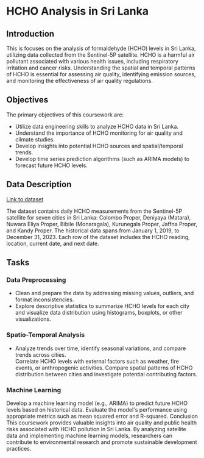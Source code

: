 <h1>HCHO Analysis in Sri Lanka</h1>

<h2>Introduction</h2>
<p>This is focuses on the analysis of formaldehyde (HCHO) levels in Sri Lanka, utilizing data collected from the Sentinel-5P satellite. HCHO is a harmful air pollutant associated with various health issues, including respiratory irritation and cancer risks. Understanding the spatial and temporal patterns of HCHO is essential for assessing air quality, identifying emission sources, and monitoring the effectiveness of air quality regulations.
</p>

<h2>Objectives</h2>

The primary objectives of this coursework are:
<ul>
<li>Utilize data engineering skills to analyze HCHO data in Sri Lanka.</li>
<li>Understand the importance of HCHO monitoring for air quality and climate studies.</li>
<li>Develop insights into potential HCHO sources and spatial/temporal trends.</li>
<li>Develop time series prediction algorithms (such as ARIMA models) to forecast future HCHO levels.</li>
</ul>

<h2>Data Description</h2>
<a href="https://drive.google.com/drive/folders/1xzQ5pIEnaUN2DOyZTqYSJrxFMC8Unx73?usp=sharing">Link to dataset</a>
<p>The dataset contains daily HCHO measurements from the Sentinel-5P satellite for seven cities in Sri Lanka: Colombo Proper, Deniyaya (Matara), Nuwara Eliya Proper, Bibile (Monaragala), Kurunegala Proper, Jaffna Proper, and Kandy Proper. The historical data spans from January 1, 2019, to December 31, 2023. Each row of the dataset includes the HCHO reading, location, current date, and next date.
</p>


<h2>Tasks</h2>

<h3>Data Preprocessing</h3>
<ul>
  
<li>Clean and prepare the data by addressing missing values, outliers, and format inconsistencies.
<li>Explore descriptive statistics to summarize HCHO levels for each city and visualize data distribution using histograms, boxplots, or other visualizations.</li>

</ul>

<h3>Spatio-Temporal Analysis</h3>
<ul>
<li>Analyze trends over time, identify seasonal variations, and compare trends across cities.</li>
Correlate HCHO levels with external factors such as weather, fire events, or anthropogenic activities.
Compare spatial patterns of HCHO distribution between cities and investigate potential contributing factors.
</ul>
<h3>Machine Learning</h3>

Develop a machine learning model (e.g., ARIMA) to predict future HCHO levels based on historical data.
Evaluate the model's performance using appropriate metrics such as mean squared error and R-squared.
Conclusion
This coursework provides valuable insights into air quality and public health risks associated with HCHO pollution in Sri Lanka. By analyzing satellite data and implementing machine learning models, researchers can contribute to environmental research and promote sustainable development practices.

